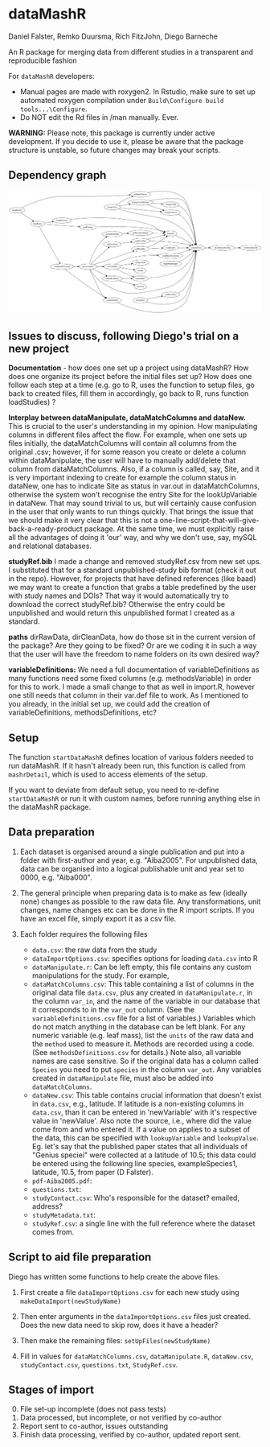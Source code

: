 dataMashR
================

Daniel Falster, Remko Duursma, Rich FitzJohn, Diego Barneche

An R package for merging data from different studies in a transparent and reproducible fashion

For `dataMashR` developers:
* Manual pages are made with roxygen2. In Rstudio, make sure to set up automated
  roxygen compilation under `Build\Configure build tools...\Configure`.
* Do NOT edit the Rd files in /man manually. Ever.

**WARNING:** Please note, this package is currently under active development. If you decide to use it, please be aware that the package structure is unstable, so future changes may break your scripts.

Dependency graph
----------------
![Dependency graph](dep.png)

Issues to discuss, following Diego's trial on a new project
----------------

**Documentation** - how does one set up a project using dataMashR? How does one organize its project before the initial files set up? How does one follow each step at a time (e.g. go to R, uses the function to setup files, go back to created files, fill them in accordingly, go back to R, runs function loadStudies) ?

**Interplay between dataManipulate, dataMatchColumns and dataNew.** This is crucial to the user's understanding in my opinion. How manipulating columns in different files affect the flow. For example, when one sets up files initially, the dataMatchColumns will contain all columns from the original .csv; however, if for some reason you create or delete a column within dataManipulate, the user will have to manually add/delete that column from dataMatchColumns. Also, if a column is called, say, Site, and it is very important indexing to create for example the column status in dataNew, one has to indicate Site as status in var.out in dataMatchColumns, otherwise the system won't recognise the entry Site for the lookUpVariable in dataNew. That may sound trivial to us, but will certainly cause confusion in the user that only wants to run things quickly. That brings the issue that we should make it very clear that this is not a one-line-script-that-will-give-back-a-ready-product package. At the same time, we must explicitly raise all the advantages of doing it 'our' way, and why we don't use, say, mySQL and relational databases.

**studyRef.bib** I made a change and removed studyRef.csv from new set ups. I substituted that for a standard unpublished-study bib format (check it out in the repo). However, for projects that have defined references (like baad) we may want to create a function that grabs a table predefined by the user with study names and DOIs? That way it would automatically try to download the correct studyRef.bib? Otherwise the entry could be unpublished and would return this unpublished format I created as a standard.

**paths** dirRawData, dirCleanData, how do those sit in the current version of the package? Are they going to be fixed? Or are we coding it in such a way that the user will have the freedom to name folders on its own desired way?

**variableDefinitions:** We need a full documentation of variableDefinitions as many functions need some fixed columns (e.g. methodsVariable) in order for this to work. I made a small change to that as well in import.R, however one still needs that column in their var.def file to work. As I mentioned to you already, in the initial set up, we could add the creation of variableDefinitions, methodsDefinitions, etc?


Setup
----------------
The function `startDataMashR` defines location of various folders needed to run
dataMashR. If it hasn't already been run, this function is called from
`mashrDetail`, which is used to access elements of the setup.

If you want to deviate from default setup, you need to re-define `startDataMashR`
or run it with custom names, before running anything else in the dataMashR package.

Data preparation
----------------

1. Each dataset is organised around a single publication and put into a folder with first-author and year, e.g. "Aiba2005". For unpublished data, data can be organised into a logical publishable unit and year set to 0000, e.g. "Aiba000".

2. The general principle when preparing data is to make as few (ideally none) changes as possible to the raw data file. Any transformations, unit changes, name changes etc can be done in the R import scripts. If you have an excel file, simply export it as a csv file.

3. Each folder requires the following files
	- `data.csv`: the raw data from the study
	- `dataImportOptions.csv`: specifies options for loading `data.csv` into R
	- `dataManipulate.r`: Can be left empty, this file contains any custom manipulations for the study. For example,
	- `dataMatchColumns.csv`: This table containing a list of columns in the original data file `data.csv`, plus any created in `dataManipulate.r`, in the column `var_in`, and the name of the variable in our database that it corresponds to in the `var_out` column. (See the `variableDefinitions.csv` file for a list of variables.) Variables which do not match anything in the database can be left blank. For any numeric variable (e.g. leaf mass), list the `units` of the raw data and the `method` used to measure it. Methods are recorded using a code. (See `methodsDefinitions.csv` for details.) Note also, all variable names are case sensitive. So if the original data has a column called `Species` you need to put `species` in the column `var_out`. Any variables created in `dataManipulate` file, must also be added into `dataMatchColumns`.
	- `dataNew.csv`: This table contains crucial information that doesn't exist in `data.csv`, e.g., latitude. If latitude is a non-existing columns in `data.csv`, than it can be entered in 'newVariable' with it's respective value in 'newValue'. Also note the source, i.e., where did the value come from and who entered it. If a value on applies to a subset of the data, this can be specified with `lookupVariable` and `lookupValue`. Eg. let's say that the published paper states that all individuals of "Genius speciei" were collected at a latitude of 10.5; this data could be entered using the following line
    species, exampleSpecies1, latitude, 10.5, from paper (D Falster).
	- `pdf-Aiba2005.pdf`:
	- `questions.txt`:
	- `studyContact.csv`: Who's responsible for the dataset? emailed, address?
	- `studyMetadata.txt`:
	- `studyRef.csv`: a single line with the full reference where the dataset comes from.

## Script to aid file preparation

Diego has written some functions to help create the above files.

1. First create a file `dataImportOptions.csv` for each new study using `makeDataImport(newStudyName)`

2. Then enter arguments in the `dataImportOptions.csv` files just created. Does the new data need to skip row, does it have a header?

3. Then make the remaining files: `setUpFiles(newStudyName)`

4. Fill in values for `dataMatchColumns.csv`, `dataManipulate.R`, `dataNew.csv`,  `studyContact.csv`, `questions.txt`, `StudyRef.csv`.

## Stages of import

0. File set-up incomplete (does not pass tests)
1. Data processed, but incomplete, or not verified by co-author
2. Report sent to co-author, issues outstanding
3. Finish data processing, verified by co-author, updated report sent.


